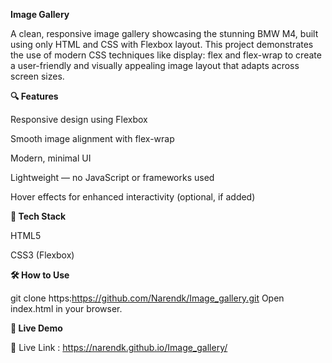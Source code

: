 **Image Gallery**

A clean, responsive image gallery showcasing the stunning BMW M4, built using only HTML and CSS with Flexbox layout. This project demonstrates the use of modern CSS techniques like display: flex and flex-wrap to create a user-friendly and visually appealing image layout that adapts across screen sizes.

**🔍 Features**

Responsive design using Flexbox

Smooth image alignment with flex-wrap

Modern, minimal UI

Lightweight — no JavaScript or frameworks used

Hover effects for enhanced interactivity (optional, if added)

**📁 Tech Stack**

HTML5

CSS3 (Flexbox)


**🛠️ How to Use**

git clone https:https://github.com/Narendk/Image_gallery.git
Open index.html in your browser.

**🚀 Live Demo**

🔗 Live Link : https://narendk.github.io/Image_gallery/
